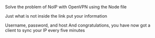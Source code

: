 Solve the problem of NoIP with OpenVPN using the Node file

Just what is not inside the link put your information

Username, password, and host
And congratulations, you have now got a client to sync your IP every five minutes
